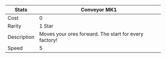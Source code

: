 | Stats          | Conveyor MK1         |
|----------------|-----------------------|
| Cost           | 0                     |
| Rarity         | 1 Star                |
| Description    | Moves your ores forward. The start for every factory!             |
| Speed        | 5                     |